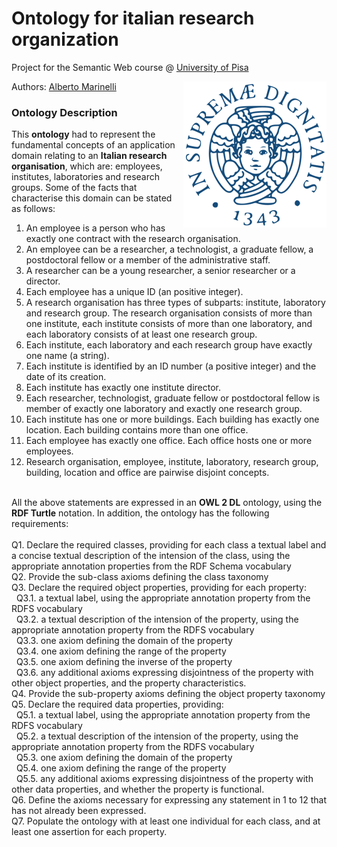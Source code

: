 # Ontology for italian research organization

Project for the Semantic Web course @ [University of Pisa](https://www.unipi.it/index.php/english)

<img src="imgs/unipi_logo.png" align="right" alt="Unipi logo">

Authors: [Alberto Marinelli](https://github.com/AlbertoMarinelli)


### Ontology Description
This **ontology** had to represent the fundamental concepts of an application domain relating to an **Italian research organisation**, which are: employees, institutes, laboratories and research groups. Some of the facts that characterise this domain can be stated as follows:
1. An employee is a person who has exactly one contract with the research organisation.
2. An employee can be a researcher, a technologist, a graduate fellow, a postdoctoral fellow or a member of the administrative staff.
3. A researcher can be a young researcher, a senior researcher or a director.
4. Each employee has a unique ID (an positive integer).
5. A research organisation has three types of subparts: institute, laboratory and research group. The research organisation consists of more than one institute, each institute consists of more than one laboratory, and each laboratory consists of at least one research group.
6. Each institute, each laboratory and each research group have exactly one name (a string).
7. Each institute is identified by an ID number (a positive integer) and the date of its creation.
8. Each institute has exactly one institute director.
9. Each researcher, technologist, graduate fellow or postdoctoral fellow is member of exactly one laboratory and exactly one research group.
10. Each institute has one or more buildings. Each building has exactly one location. Each building contains more than one office.
11. Each employee has exactly one office. Each office hosts one or more employees.
12. Research organisation, employee, institute, laboratory, research group, building, location and office are pairwise disjoint concepts.
<br>
All the above statements are expressed in an <strong>OWL 2 DL</strong> ontology, using the <strong>RDF Turtle</strong> notation.
In addition, the ontology has the following requirements:<br><br>
Q1. Declare the required classes, providing for each class a textual label and a concise textual description of the intension of the class, using the appropriate annotation properties from the RDF Schema vocabulary<br>
Q2. Provide the sub-class axioms defining the class taxonomy<br>
Q3. Declare the required object properties, providing for each property:<br>
  &nbsp; Q3.1. a textual label, using the appropriate annotation property from the RDFS vocabulary<br>
  &nbsp; Q3.2. a textual description of the intension of the property, using the appropriate annotation property from the RDFS vocabulary<br>
  &nbsp; Q3.3. one axiom defining the domain of the property<br>
  &nbsp; Q3.4. one axiom defining the range of the property<br>
  &nbsp; Q3.5. one axiom defining the inverse of the property<br>
  &nbsp; Q3.6. any additional axioms expressing disjointness of the property with other object properties, and the property characteristics.<br>
Q4. Provide the sub-property axioms defining the object property taxonomy<br>
Q5. Declare the required data properties, providing:<br>
  &nbsp; Q5.1. a textual label, using the appropriate annotation property from the RDFS vocabulary<br>
  &nbsp; Q5.2. a textual description of the intension of the property, using the appropriate annotation property from the RDFS vocabulary<br>
  &nbsp; Q5.3. one axiom defining the domain of the property<br>
  &nbsp; Q5.4. one axiom defining the range of the property<br>
  &nbsp; Q5.5. any additional axioms expressing disjointness of the property with other data properties, and whether the property is functional.<br>
Q6. Define the axioms necessary for expressing any statement in 1 to 12 that has not already been expressed.<br>
Q7. Populate the ontology with at least one individual for each class, and at least one assertion for each property.
